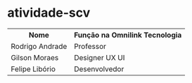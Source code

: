# atividade-scv

<table>
  <tr>
    <th>Nome</th>
    <th>Fun&ccedil;&atilde;o na Omnilink Tecnologia</th>
  </tr>
  <tr>
    <td>Rodrigo Andrade</td>
    <td>Professor</td>
  </tr>
  <tr>
    <td>Gilson Moraes</td>
    <td>Designer UX UI</td>
  </tr>
  <tr>
    <td>Felipe Libório</td>
    <td>Desenvolvedor</td>
  </tr>
</table>